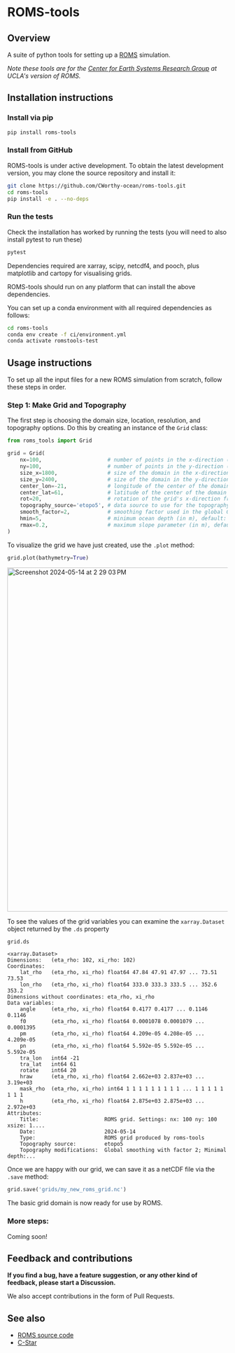 # ROMS-tools

## Overview

A suite of python tools for setting up a [ROMS](https://github.com/CESR-lab/ucla-roms) simulation.

_Note these tools are for the [Center for Earth Systems Research Group](http://research.atmos.ucla.edu/cesr/) at UCLA's version of ROMS._

## Installation instructions

### Install via pip

```bash
pip install roms-tools
```

### Install from GitHub

ROMS-tools is under active development. To obtain the latest development version, you may clone the source repository and install it:
```bash
git clone https://github.com/CWorthy-ocean/roms-tools.git
cd roms-tools
pip install -e . --no-deps 
```

### Run the tests

Check the installation has worked by running the tests (you will need to also install pytest to run these)
```bash
pytest
```

Dependencies required are xarray, scipy, netcdf4, and pooch, plus matplotlib and cartopy for visualising grids.

ROMS-tools should run on any platform that can install the above dependencies.

You can set up a conda environment with all required dependencies as follows:
```bash
cd roms-tools
conda env create -f ci/environment.yml
conda activate romstools-test
```

## Usage instructions

To set up all the input files for a new ROMS simulation from scratch, follow these steps in order.

### Step 1: Make Grid and Topography

The first step is choosing the domain size, location, resolution, and topography options. Do this by creating an instance of the `Grid` class:

```python
from roms_tools import Grid

grid = Grid(
    nx=100,                     # number of points in the x-direction (not including 2 boundary cells on either end)
    ny=100,                     # number of points in the y-direction (not including 2 boundary cells on either end)
    size_x=1800,                # size of the domain in the x-direction (in km)
    size_y=2400,                # size of the domain in the y-direction (in km)
    center_lon=-21,             # longitude of the center of the domain
    center_lat=61,              # latitude of the center of the domain
    rot=20,                     # rotation of the grid's x-direction from lines of constant longitude, with positive values being a counter-clockwise rotation
    topography_source='etopo5', # data source to use for the topography
    smooth_factor=2,            # smoothing factor used in the global Gaussian smoothing of the topography, default: 2
    hmin=5,                     # minimum ocean depth (in m), default: 5
    rmax=0.2,                   # maximum slope parameter (in m), default: 0.2
)
```

To visualize the grid we have just created, use the `.plot` method:

```python
grid.plot(bathymetry=True)
```

<img width="786" alt="Screenshot 2024-05-14 at 2 29 03 PM" src="https://github.com/NoraLoose/roms-tools/assets/23617395/6e364b50-d367-49e0-b1b5-f7e1662b1338">

To see the values of the grid variables you can examine the `xarray.Dataset` object returned by the `.ds` property

```python
grid.ds
```
```
<xarray.Dataset>
Dimensions:   (eta_rho: 102, xi_rho: 102)
Coordinates:
    lat_rho   (eta_rho, xi_rho) float64 47.84 47.91 47.97 ... 73.51 73.53
    lon_rho   (eta_rho, xi_rho) float64 333.0 333.3 333.5 ... 352.6 353.2
Dimensions without coordinates: eta_rho, xi_rho
Data variables:
    angle     (eta_rho, xi_rho) float64 0.4177 0.4177 ... 0.1146 0.1146
    f0        (eta_rho, xi_rho) float64 0.0001078 0.0001079 ... 0.0001395
    pm        (eta_rho, xi_rho) float64 4.209e-05 4.208e-05 ... 4.209e-05
    pn        (eta_rho, xi_rho) float64 5.592e-05 5.592e-05 ... 5.592e-05
    tra_lon   int64 -21
    tra_lat   int64 61
    rotate    int64 20
    hraw      (eta_rho, xi_rho) float64 2.662e+03 2.837e+03 ... 3.19e+03
    mask_rho  (eta_rho, xi_rho) int64 1 1 1 1 1 1 1 1 1 ... 1 1 1 1 1 1 1 1
    h         (eta_rho, xi_rho) float64 2.875e+03 2.875e+03 ... 2.972e+03
Attributes:
    Title:                     ROMS grid. Settings: nx: 100 ny: 100 xsize: 1....
    Date:                      2024-05-14
    Type:                      ROMS grid produced by roms-tools
    Topography source:         etopo5
    Topography modifications:  Global smoothing with factor 2; Minimal depth:...
```

Once we are happy with our grid, we can save it as a netCDF file via the `.save` method:

```python
grid.save('grids/my_new_roms_grid.nc')
```

The basic grid domain is now ready for use by ROMS.


### More steps:

Coming soon!


## Feedback and contributions

**If you find a bug, have a feature suggestion, or any other kind of feedback, please start a Discussion.**

We also accept contributions in the form of Pull Requests.


## See also

- [ROMS source code](https://github.com/CESR-lab/ucla-roms)
- [C-Star](https://github.com/CWorthy-ocean/C-Star)
